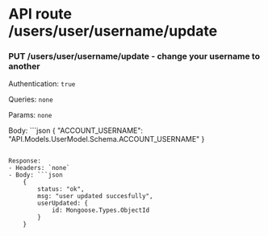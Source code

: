# API route /users/user/username/update

### PUT /users/user/username/update - change your username to another

Authentication: `true`

Queries: `none`

Params: `none`

Body: ```json
{
	"ACCOUNT_USERNAME": "API.Models.UserModel.Schema.ACCOUNT_USERNAME"
}
```

Response: 
- Headers: `none`
- Body: ```json
	{
		status: "ok", 
		msg: "user updated succesfully", 
		userUpdated: {
			id: Mongoose.Types.ObjectId
		}
	}
```